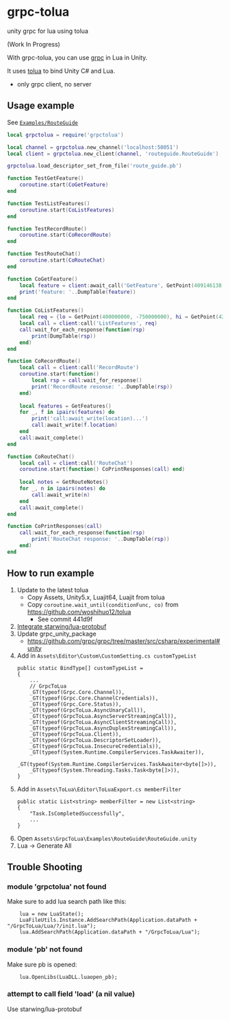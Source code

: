 # grpc-tolua

unity grpc for lua using tolua

(Work In Progress)

With grpc-tolua, you can use [grpc](https://github.com/grpc/grpc) in Lua in Unity.

It uses [tolua](https://github.com/topameng/tolua) to bind Unity C# and Lua.

* only grpc client, no server

## Usage example

See [`Examples/RouteGuide`](Assets/GrpcToLua/Examples/RouteGuide)

```lua
local grpctolua = require('grpctolua')

local channel = grpctolua.new_channel('localhost:50051')
local client = grpctolua.new_client(channel, 'routeguide.RouteGuide')

grpctolua.load_descriptor_set_from_file('route_guide.pb')

function TestGetFeature()
    coroutine.start(CoGetFeature)
end

function TestListFeatures()
    coroutine.start(CoListFeatures)
end

function TestRecordRoute()
    coroutine.start(CoRecordRoute)
end

function TestRouteChat()
    coroutine.start(CoRouteChat)
end

function CoGetFeature()
    local feature = client:await_call('GetFeature', GetPoint(409146138, -746188906))
    print('feature: '..DumpTable(feature))
end

function CoListFeatures()
    local req = {lo = GetPoint(400000000, -750000000), hi = GetPoint(420000000, -730000000)}
    local call = client:call('ListFeatures', req)
    call:wait_for_each_response(function(rsp)
        print(DumpTable(rsp))
    end)
end

function CoRecordRoute()
    local call = client:call('RecordRoute')
    coroutine.start(function()
        local rsp = call:wait_for_response()
        print('RecordRoute resonse: '..DumpTable(rsp))
    end)
    
    local features = GetFeatures()
    for _, f in ipairs(features) do
        print('call:await_write(location)...')
        call:await_write(f.location)
    end
    call:await_complete()
end

function CoRouteChat()
    local call = client:call('RouteChat')
    coroutine.start(function() CoPrintResponses(call) end)
    
    local notes = GetRouteNotes()
    for _, n in ipairs(notes) do
        call:await_write(n)
    end
    call:await_complete()
end

function CoPrintResponses(call)
    call:wait_for_each_response(function(rsp)
        print('RouteChat response: '..DumpTable(rsp))
    end)
end
```

## How to run example

1. Update to the latest tolua
	* Copy Assets, Unity5.x, Luajit64, Luajit from tolua
	* Copy `coroutine.wait_until(conditionFunc, co)` from https://github.com/woshihuo12/tolua
		+ See commit 441d9f
1. [Integrate starwing/lua-protobuf](http://changxianjie.gitee.io/unitypartner/2019/10/01/tolua%E4%B8%AD%E4%BD%BF%E7%94%A8protobuf3%E2%80%94%E9%9B%86%E6%88%90lua-protobuf/)
1. Update grpc_unity_package
	* https://github.com/grpc/grpc/tree/master/src/csharp/experimental#unity
1. Add in `Assets\Editor\Custom\CustomSetting.cs customTypeList`
	```
	public static BindType[] customTypeList =
	{
		...
        // GrpcToLua
        _GT(typeof(Grpc.Core.Channel)),
        _GT(typeof(Grpc.Core.ChannelCredentials)),
        _GT(typeof(Grpc.Core.Status)),
        _GT(typeof(GrpcToLua.AsyncUnaryCall)),
        _GT(typeof(GrpcToLua.AsyncServerStreamingCall)),
        _GT(typeof(GrpcToLua.AsyncClientStreamingCall)),
        _GT(typeof(GrpcToLua.AsyncDuplexStreamingCall)),
        _GT(typeof(GrpcToLua.Client)),
        _GT(typeof(GrpcToLua.DescriptorSetLoader)),
        _GT(typeof(GrpcToLua.InsecureCredentials)),
        _GT(typeof(System.Runtime.CompilerServices.TaskAwaiter)),
        _GT(typeof(System.Runtime.CompilerServices.TaskAwaiter<byte[]>)),
        _GT(typeof(System.Threading.Tasks.Task<byte[]>)),
	}
	```
1. Add in `Assets\ToLua\Editor\ToLuaExport.cs memberFilter`
	```
    public static List<string> memberFilter = new List<string>
    {
        "Task.IsCompletedSuccessfully",
        ...
	}
	```
1. Open `Assets\GrpcToLua\Examples\RouteGuide\RouteGuide.unity`
1. Lua -> Generate All

## Trouble Shooting

### module 'grpctolua' not found
Make sure to add lua search path like this:
```
    lua = new LuaState();
    LuaFileUtils.Instance.AddSearchPath(Application.dataPath + "/GrpcToLua/Lua/?/init.lua");
    lua.AddSearchPath(Application.dataPath + "/GrpcToLua/Lua");
```

### module 'pb' not found
Make sure pb is opened:
```
    lua.OpenLibs(LuaDLL.luaopen_pb);
```

### attempt to call field 'load' (a nil value)
Use starwing/lua-protobuf
